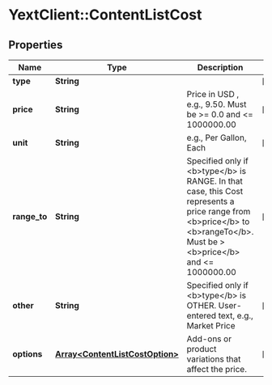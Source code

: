 # YextClient::ContentListCost

## Properties
Name | Type | Description | Notes
------------ | ------------- | ------------- | -------------
**type** | **String** |  | [optional] 
**price** | **String** | Price in USD , e.g., 9.50. Must be &gt;&#x3D; 0.0 and &lt;&#x3D; 1000000.00 | [optional] 
**unit** | **String** | e.g., Per Gallon, Each | [optional] 
**range_to** | **String** | Specified only if &lt;b&gt;type&lt;/b&gt; is RANGE. In that case, this Cost represents a price range from &lt;b&gt;price&lt;/b&gt; to &lt;b&gt;rangeTo&lt;/b&gt;. Must be &gt; &lt;b&gt;price&lt;/b&gt; and &lt;&#x3D; 1000000.00 | [optional] 
**other** | **String** | Specified only if &lt;b&gt;type&lt;/b&gt; is OTHER. User-entered text, e.g., Market Price | [optional] 
**options** | [**Array&lt;ContentListCostOption&gt;**](ContentListCostOption.md) | Add-ons or product variations that affect the price. | [optional] 


